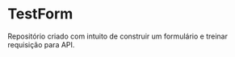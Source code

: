 # TestForm
Repositório criado com intuito de construir um formulário e treinar requisição para API.
